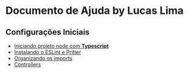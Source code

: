 # Documento de Ajuda by Lucas Lima

## Configurações Iniciais

- [Iniciando projeto node com **Typescript**](/pages/start.md)
- [Instalando o ESLint e Pritter](/pages/eslint_prettier.md)
- [Organizando os imports](/pages/import_organizer.md)
- [Controllers](/pages/controllers.md)